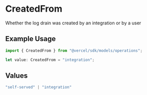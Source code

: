 # CreatedFrom

Whether the log drain was created by an integration or by a user

## Example Usage

```typescript
import { CreatedFrom } from "@vercel/sdk/models/operations";

let value: CreatedFrom = "integration";
```

## Values

```typescript
"self-served" | "integration"
```